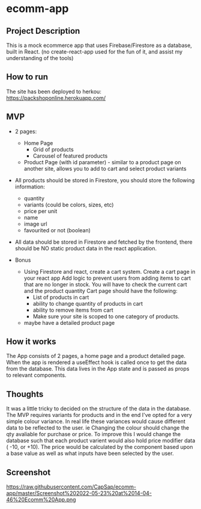 # ecomm-app

## Project Description 
This is a mock ecommerce app that uses Firebase/Firestore as a database, built in React. (no create-react-app used for the fun of it, and assist my understanding of the tools)

## How to run
The site has been deployed to herkou: https://packshoponline.herokuapp.com/

## MVP
- 2 pages:

  - Home Page
    - Grid of products
    - Carousel of featured products
  - Product Page (with id parameter) - similar to a product page on another site, allows you to add to cart and select product variants

- All products should be stored in Firestore, you should store the following information:
  - quantity
  - variants (could be colors, sizes, etc)
  - price per unit
  - name
  - image url
  - favourited or not (boolean)
- All data should be stored in Firestore and fetched by the frontend, there should be NO static product data in the react application.
- Bonus
  - Using Firestore and react, create a cart system. Create a cart page in your react app Add logic to prevent users from adding items to cart that are no longer in stock. You will have to check the current cart and the product quantity Cart page should have the following:
    - List of products in cart
    - ability to change quantity of products in cart
    - ability to remove items from cart
    - Make sure your site is scoped to one category of products.
  - maybe have a detailed product page

## How it works
The App consists of 2 pages, a home page and a product detailed page. When the app is rendered a useEffect hook is called once to get the data from the database. This data lives in the App state and is passed as props to relevant components.  

## Thoughts

It was a little tricky to decided on the structure of the data in the database. The MVP requires variants for products and in the end I've opted for a very simple colour variance. In real life these variances would cause different data to be reflected to the user. ie Changing the colour should change the qty avaliable for purchase or price. 
To improve this I would change the database such that each product varient would also hold price modifier data ( -10, or +10). The price would be calculated by the component based upon a base value as well as what inputs have been selected by the user. 




## Screenshot
https://raw.githubusercontent.com/CapSap/ecomm-app/master/Screenshot%202022-05-23%20at%2014-04-46%20Ecomm%20App.png
